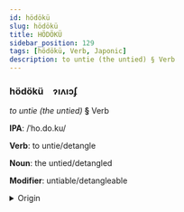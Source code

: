 ```yaml
---
id: hödökü
slug: hödökü
title: HÖDÖKÜ
sidebar_position: 129
tags: [hödökü, Verb, Japonic]
description: to untie (the untied) § Verb
---
```


### hödökü&emsp;<span kind="abugida">ɂıʌıɔʄ</span>

*to untie (the untied)* **§** Verb

**IPA**: /ˈho.do.ku/

**Verb**: to untie/detangle

**Noun**: the untied/detangled

**Modifier**: untiable/detangleable

<details>
    <summary>Origin</summary>
    Japanese 解くhodoku [ho̞do̞kɯ̟]<br/>
    <em>Japonic Language Family</em>
</details>